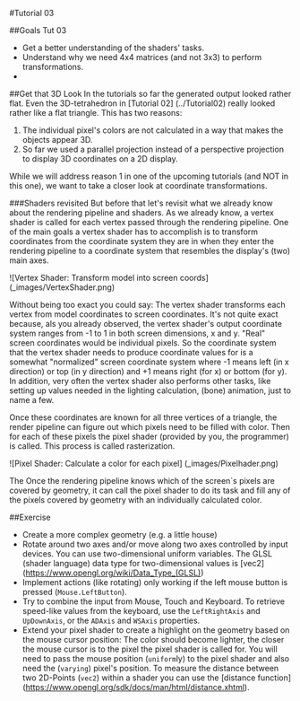 #Tutorial 03

##Goals Tut 03
 - Get a better understanding of the shaders' tasks.
 - Understand why we need 4x4 matrices (and not 3x3) to perform transformations.
 - 
 
##Get that 3D Look
In the tutorials so far the generated output looked rather flat. Even the 3D-tetrahedron in [Tutorial 02] (../Tutorial02) really looked rather
like a flat triangle. This has two reasons:
1. The individual pixel's colors are not calculated in a way that makes the objects appear 3D.
2. So far we used a parallel projection instead of a perspective projection to display 3D coordinates on 
   a 2D display.

While we will address reason 1 in one of the upcoming tutorials (and NOT in this one), we want to take a closer look at coordinate transformations.

###Shaders revisited
But before that let's revisit what we already know about the rendering pipeline and shaders. As we already know, a vertex shader is called for each
vertex passed through the rendering pipeline. One of the main goals a vertex shader has to accomplish is to transform coordinates from the
coordinate system they are in when they enter the rendering pipeline to a coordinate system that resembles the display's (two) main axes. 

![Vertex Shader: Transform model into screen coords] (_images/VertexShader.png)

Without being too exact you could say: The vertex shader transforms each vertex from model coordinates to screen coordinates. It's not quite
exact because, als you already observed, the vertex shader's output coordinate system ranges from -1 to 1 in both screen dimensions, x and y. 
"Real" screen coordinates would be individual pixels. So the coordinate system that the vertex shader needs to produce coordinate values for is
a somewhat "normalized" screen coordinate system where -1 means left (in x direction) or top (in y direction) and +1 means right (for x) or
bottom (for y). In addition, very often the vertex shader also performs other tasks, like setting up values needed in the lighting calculation,
(bone) animation, just to name a few.

Once these coordinates are known for all three vertices of a triangle, the render pipeline can figure out which pixels need to be filled with 
color. Then for each of these pixels the pixel shader (provided by you, the programmer) is called. This process is called rasterization.

![Pixel Shader: Calculate a color for each pixel] (_images/Pixelhader.png)

The 
Once the rendering pipeline knows which of the 
screen`s pixels are covered by geometry, it can call the pixel shader to do its task and fill any of the pixels covered by geometry with an 
individually calculated color.


##Exercise
 - Create a more complex geometry (e.g. a little house)
 - Rotate around two axes and/or move along two axes controlled by input devices. You can use two-dimensional uniform variables. 
   The GLSL (shader language) data type for two-dimensional values is [vec2] (https://www.opengl.org/wiki/Data_Type_(GLSL))
 - Implement actions (like rotating) only working if the left mouse button is pressed (`Mouse.LeftButton`).
 - Try to combine the input from Mouse, Touch and Keyboard. To retrieve speed-like values from the keyboard, use the
   `LeftRightAxis` and `UpDownAxis`, or the `ADAxis` and `WSAxis` properties.
 - Extend your pixel shader to create a highlight on the geometry based on the mouse cursor position: The color should become lighter, the closer the 
   mouse cursor is to the pixel the pixel shader is called for. You will need to pass the mouse position (`uniform`ly) to the pixel shader and
   also need the (`varying`) pixel's position. To measure the distance between two 2D-Points (`vec2`) within a shader you can use the 
   [distance function] (https://www.opengl.org/sdk/docs/man/html/distance.xhtml).   

